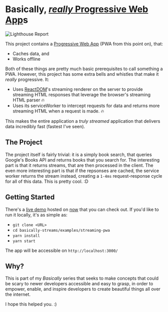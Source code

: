 # Basically, [_really_ Progressive Web App](https://server-bqgfmiyvni.now.sh)s
![Lighthouse Report](https://tejasq.github.io/basically-streams/examples/streaming-pwa/lighthouse-report.png)

This project contains a [Progressive Web App](https://en.wikipedia.org/wiki/Progressive_web_app) (PWA from this point on), that:

- Caches data, and
- Works offline

Both of these things are pretty much basic prerequisites to call something a PWA. However, this project has some extra bells and whistles that make it _really_ progressive. It:

- Uses [ReactDOM](https://reactjs.org/docs/react-dom.html)'s streaming renderer on the server to provide streaming HTML responses that leverage the browser's streaming HTML parser 🔥
- Uses its serviceWorker to intercept requests for data and returns more streaming HTML when a request is made. 🔥

This makes the entire application a _truly streamed_ application that delivers data incredibly fast (fastest I've seen).

## The Project
The project itself is fairly trivial: it is a simply book search, that queries Google's Books API and returns books that you search for. The interesting part is that it returns streams, that are then processed in the client. The even more interesting part is that if the repsonses are cached, the service worker returns the stream instead, creating a `1-4ms` request-response cycle for all of this data. This is pretty cool. :D

## Getting Started

There's a [live demo](https://server-bqgfmiyvni.now.sh) hosted on [now](https://now.sh/) that you can check out. If you'd like to run it locally, it's as simple as:

- `git clone <URL>`
- `cd basically-streams/examples/streaming-pwa`
- `yarn install`
- `yarn start`

The app will be accessible on `http://localhost:3000/`

## Why?

This is part of my _Basically_ series that seeks to make concepts that could be scary to newer developers accessible and easy to grasp, in order to empower, enable, and inspire developers to create beautiful things all over the internet.

I hope this helped you. :)
